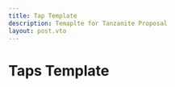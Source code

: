 ```yaml
---
title: Tap Template
description: Temaplte for Tanzanite Proposal
layout: post.vto
---
```


# Taps Template

<style>
@import "/code.css";
</style>
